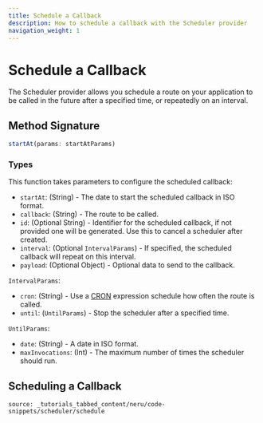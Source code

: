 ```yaml
---
title: Schedule a Callback
description: How to schedule a callback with the Scheduler provider
navigation_weight: 1
---
```


# Schedule a Callback

The Scheduler provider allows you schedule a route on your application to be called in the future after a specified time, or repeatedly on an interval.


## Method Signature
```javascript
startAt(params: startAtParams)
```

### Types

This function takes parameters to configure the scheduled callback:

* `startAt`: (String) - The date to start the scheduled callback in ISO format.
* `callback`: (String) - The route to be called.
* `id`: (Optional String) - Identifier for the scheduled callback, if not provided one will be generated. Use this to cancel a scheduler after created.
* `interval`: (Optional `IntervalParams`) - If specified, the scheduled callback will repeat on this interval.
* `payload`: (Optional Object) - Optional data to send to the callback.

`IntervalParams`:

* `cron`: (String) - Use a [CRON](https://en.wikipedia.org/wiki/Cron) expression schedule how often the route is called.
* `until`: (`UntilParams`) - Stop the scheduler after a specified time.

`UntilParams`:

* `date`: (String) - A date in ISO format.
* `maxInvocations`: (Int) - The maximum number of times the scheduler should run.

## Scheduling a Callback

```tabbed_content
source: _tutorials_tabbed_content/neru/code-snippets/scheduler/schedule
```